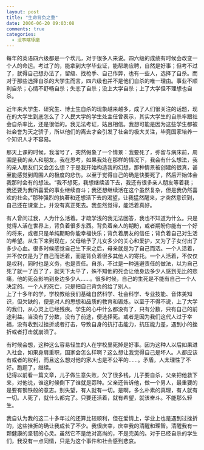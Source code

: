 ```yaml
---
layout: post
title: "生命背负之重"
date: 2006-06-20 09:03:08
comments: true
categories:
  - 没事瞎琢磨
---
```

每年的英语四六级都是一个坎儿，对于很多人来说。四六级的成绩有时候会改变一个人的命运。考过了的，能拿到大学毕业证，能帮助应聘，自然是好事；但考不过了，就得自己想办法了，留级、找枪手、自己作弊，也有一些人，选择了自杀。而对于那些选择自杀的大学生而言，四六级也并不是他们自杀的唯一理由。事业不顺利自杀；心情不舒畅自杀；失恋了自杀；没上大学自杀；上了大学但不理想也自杀。

近年来大学生、研究生、博士生自杀的现象越来越多，成了人们很关注的话题，现在的大学生到底怎么了？人民大学的学生处主任曾表示，其实大学生的自杀率跟社会自杀率比，还是很低的。我无法考证，姑且相信。我想可能是因为这些学生都被社会誉为天之骄子，所以他们的离去才会引发了社会的极大关注，毕竟国家培养一个知识人才不容易。

那天上课的时候，我溜号了，突然假象了一个情景：我要死了，弥留与病床前，周围是我的亲人和朋友。我在思考，如果我处在那样的情况下，我会有什么想法，我的亲人朋友们又会怎么想？于是我开始构造我的幻想，那种情景被创建的很真，甚至能感觉到周围人的极度的悲伤。以至于觉得自己的确是快要死了，然后开始体会我那时会有的想法。“我不想死，我想继续活下去，我还有很多亲人朋友等着我；我还要为我所喜爱的事业继续奋斗；我还想继续活在这个虽然复杂，但是我仍然喜欢的社会。”那种强烈的执著和还想活下去的渴望，让我猛然醒来，才突然意识到，自己还在课堂上，并没有真正死去。我忽然觉得，能活着真好。

有人曾问过我，人为什么活着。才疏学浅的我无法回答，我也不知道为什么。只是觉得人活在世界上，背负着很多东西。背负着亲人的期盼，或者期盼你能有一个好的将来，或者只是单纯期盼你能幸福快乐；背负着朋友的信任；背负着自己对生活的希望。从生下来到现在，父母给予了儿女多少的关心和爱护，又为了子女付出了多少心血。很多时候感觉自己生下来之后，母亲就是为了自己而活。一个人活着，并不仅仅是为了自己而活着，而是背负着很多其他人的寄托。一个人活着，不仅仅是权利，同时也是义务，也是责任。自杀，不过是一种逃避责任的做法，以为自己死了就一了百了了，就天下太平了，殊不知他的死会让他身边多少人感到无比的悲痛，他的死会影响到身边多少人……。很多时候，自己的生死是不能有自己一个人决定的。一个人的死亡，只是把自己背负的给了别人。  
上了十多年的学，学校教给我们基础自然科学、社会科学、专业技能、音体美知识，但欠缺的，便是对人的思想和品质的教育和锻炼。以至于不得不说，上了大学的我们，从心灵上已经残疾。学生的心中什么都没有了，只有分数，只有自己的前途利益。当没有了分数，没有了前途，便选择死。或者是因为我们这代人过于幸福，没有收到过挫折或者打击，导致自身的抗打击能力，抗压能力差，遇到小的挫折或者打击就崩溃了。

有时候会想，这种这么容易轻生的人在学校里死掉是好事。因为这种人以后如果进入社会，如果身肩重职，国家会怎么样啊？这么想让我觉得自己是坏人。人都应该有或者的权利，而且这么想对他的家人也是不公平的……。矛盾，人太理性了不好。跑题了，继续。  
记得以前看一篇文章，儿子做生意失败，欠了很多钱，儿子要自杀，父亲把他救下来，对他说，谁这时候倒下了谁就是孬种。父亲还告诉他，做一个男人，最重要的是要有钢铁般的意志。别失望，有人就有一切。是啊，多么朴素的真理，有人就有一切。人死了，就什么都完了。只要还活着，就有希望，就该奋斗。不能那么轻生。

我自认为我的这二十多年过的还算比较顺利，但在爱情上，学业上也是遇到过挫折的，这些挫折的确让我成长了不少。我很庆幸，庆幸我的清醒和理智。清醒我有一颗健康的坚韧的心灵。虽然它不是绝对高尚的，不是完美的。对于已经自杀的学生们，我没有一点同情，只是为这个事件和社会感到悲哀。